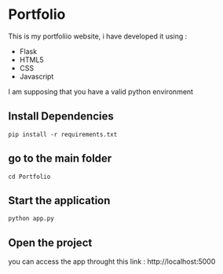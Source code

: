 # Portfolio 
This is my portfoliio website, i have developed it using :
- Flask
- HTML5 
- CSS
- Javascript


I am supposing that you have a valid python environment
## Install Dependencies
``pip install -r requirements.txt``

## go to the main folder
``cd Portfolio``
## Start the application
``python app.py``
## Open the project 
you can access the app throught this link :
http://localhost:5000

